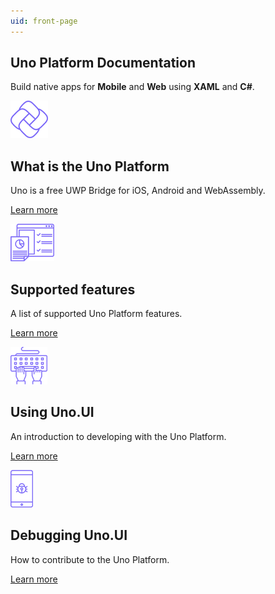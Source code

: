 ```yaml
---
uid: front-page
---
```



<section class="intro">
<h1>Uno Platform Documentation</h1>
<p>Build native apps for <strong>Mobile</strong> and <strong>Web</strong> using <strong>XAML</strong> and <strong>C#</strong>.</p>

</section>

<section class="headerboxes">

<div class="container">
<div class="row">

<div class="col-md-6 col-xs-12 headerbox">
<div class="headerbox-inner clearfix">
<img src="images/uno.png" alt="uno logo" class="icon" />
<h2>What is the Uno Platform</h2>
<p>Uno is a free UWP Bridge for iOS, Android and WebAssembly.</p>
<span class="button turquoise">

[Learn more](articles/intro.md)

</span>

</div>       
</div>

<div class="col-md-6 col-xs-12 headerbox">
<div class="headerbox-inner clearfix">
<img src="images/features.png" alt="features" class="icon" />
<h2>Supported features</h2>
<p>A list of supported Uno Platform features.</p>
<span class="button turquoise">

[Learn more](articles/supported-features.md)

</span>

</div>       
</div> 

<div class="clearfix"></div>

<div class="col-md-6 col-xs-12 headerbox">
<div class="headerbox-inner clearfix">
<img src="images/keyboard.png" alt="keyboard" class="icon" />
<h2>Using Uno.UI</h2>
<p>An introduction to developing with the Uno Platform.</p>
<span class="button turquoise">

[Learn more](articles/using-uno-ui.md)

</span>

</div>       
</div>       

<div class="col-md-6 col-xs-12 headerbox">
<div class="headerbox-inner clearfix">
<img src="images/bug.png" alt="bug" class="icon" />
<h2>Debugging Uno.UI</h2>
<p>How to contribute to the Uno Platform.</p>
<span class="button turquoise">

[Learn more](articles/uno-development/debugging-uno-ui.md)

</span>

</div>       
</div>
</div>       

</div>